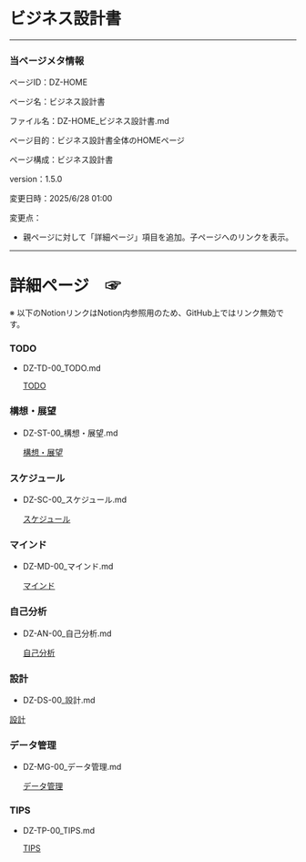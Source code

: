 # ビジネス設計書

---

### 当ページメタ情報

ページID：DZ-HOME

ページ名：ビジネス設計書

ファイル名：DZ-HOME_ビジネス設計書.md

ページ目的：ビジネス設計書全体のHOMEページ

ページ構成：ビジネス設計書

version：1.5.0

変更日時：2025/6/28 01:00

変更点：

- 親ページに対して「詳細ページ」項目を追加。子ページへのリンクを表示。

---

# 詳細ページ　☞

※ 以下のNotionリンクはNotion内参照用のため、GitHub上ではリンク無効です。

### TODO

- DZ-TD-00_TODO.md
    
    [TODO](%E3%83%92%E3%82%99%E3%82%B7%E3%82%99%E3%83%8D%E3%82%B9%E8%A8%AD%E8%A8%88%E6%9B%B8%20211cd75ce185804591e6f894473cc750/TODO%20211cd75ce18580a387e1e3f167a49fe7.md)
    

### 構想・展望

- DZ-ST-00_構想・展望.md
    
    [構想・展望](%E3%83%92%E3%82%99%E3%82%B7%E3%82%99%E3%83%8D%E3%82%B9%E8%A8%AD%E8%A8%88%E6%9B%B8%20211cd75ce185804591e6f894473cc750/%E6%A7%8B%E6%83%B3%E3%83%BB%E5%B1%95%E6%9C%9B%20218cd75ce1858070b420e22c9af45256.md)
    

### スケジュール

- DZ-SC-00_スケジュール.md
    
    [スケジュール](%E3%83%92%E3%82%99%E3%82%B7%E3%82%99%E3%83%8D%E3%82%B9%E8%A8%AD%E8%A8%88%E6%9B%B8%20211cd75ce185804591e6f894473cc750/%E3%82%B9%E3%82%B1%E3%82%B7%E3%82%99%E3%83%A5%E3%83%BC%E3%83%AB%2020ecd75ce185803998b2e9f84d047eff.md)
    

### マインド

- DZ-MD-00_マインド.md
    
    [マインド](%E3%83%92%E3%82%99%E3%82%B7%E3%82%99%E3%83%8D%E3%82%B9%E8%A8%AD%E8%A8%88%E6%9B%B8%20211cd75ce185804591e6f894473cc750/%E3%83%9E%E3%82%A4%E3%83%B3%E3%83%88%E3%82%99%2020ecd75ce18580aebf01fc15012a5ed5.md)
    

### 自己分析

- DZ-AN-00_自己分析.md
    
    [自己分析](%E3%83%92%E3%82%99%E3%82%B7%E3%82%99%E3%83%8D%E3%82%B9%E8%A8%AD%E8%A8%88%E6%9B%B8%20211cd75ce185804591e6f894473cc750/%E8%87%AA%E5%B7%B1%E5%88%86%E6%9E%90%2020ecd75ce1858067bfd4da7e8bfc52ce.md)
    

### 設計

- DZ-DS-00_設計.md

[設計](%E3%83%92%E3%82%99%E3%82%B7%E3%82%99%E3%83%8D%E3%82%B9%E8%A8%AD%E8%A8%88%E6%9B%B8%20211cd75ce185804591e6f894473cc750/%E8%A8%AD%E8%A8%88%2020ecd75ce185801bb6e9e9167c253d95.md)

### データ管理

- DZ-MG-00_データ管理.md
    
    [データ管理](%E3%83%92%E3%82%99%E3%82%B7%E3%82%99%E3%83%8D%E3%82%B9%E8%A8%AD%E8%A8%88%E6%9B%B8%20211cd75ce185804591e6f894473cc750/%E3%83%86%E3%82%99%E3%83%BC%E3%82%BF%E7%AE%A1%E7%90%86%20216cd75ce18580eea1c7fa89c3b1645d.md)
    

### TIPS

- DZ-TP-00_TIPS.md
    
    [TIPS](%E3%83%92%E3%82%99%E3%82%B7%E3%82%99%E3%83%8D%E3%82%B9%E8%A8%AD%E8%A8%88%E6%9B%B8%20211cd75ce185804591e6f894473cc750/TIPS%2020ecd75ce1858042b02acb9a73fcdea8.md)
